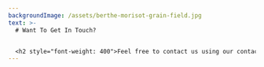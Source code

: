 ```yaml
---
backgroundImage: /assets/berthe-morisot-grain-field.jpg
text: >-
  # Want To Get In Touch?


  <h2 style="font-weight: 400">Feel free to contact us using our contact form below or message us directly at <a style="color: gray" href="mailto:info@impressionistarts.com">info@impressionistarts.com</span>.</h2>
---
```

